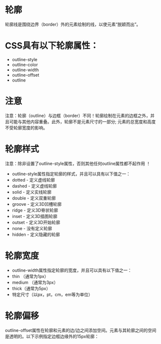 # 轮廓
轮廓线是围绕边界（border）外的元素绘制的线，以使元素“脱颖而出”。
# CSS具有以下轮廓属性：
- outline-style
- outline-color
- outline-width
- outline-offset
- outline

# 注意
注意：轮廓（outline）与边框（border）不同！轮廓绘制在元素的边框之外，并且可能与其他内容重叠。此外，轮廓不是元素尺寸的一部分; 元素的总宽度和高度不受轮廓宽度的影响。
# 轮廓样式
注意：除非设置了outline-style属性，否则其他任何outline属性都不起作用 ！
- outline-style属性指定轮廓的样式，并且可以具有以下值之一：
- dotted - 定义虚线轮廓
- dashed - 定义虚线轮廓
- solid - 定义实线轮廓
- double - 定义双重轮廓
- groove - 定义3D凹槽轮廓
- ridge - 定义3D脊状轮廓
- inset - 定义3D插图轮廓
- outset - 定义3D开始轮廓
- none - 没有定义轮廓
- hidden - 定义隐藏的轮廓

# 轮廓宽度
- outline-width属性指定轮廓的宽度，并且可以具有以下值之一：
- thin （通常为1px）
- medium （通常为3px）
- thick（通常为5px）
- 特定尺寸（以px，pt，cm，em等为单位）

# 轮廓偏移
outline-offset属性在轮廓和元素的边/边之间添加空间。元素与其轮廓之间的空间是透明的。以下示例指定边框边缘外的15px轮廓：

